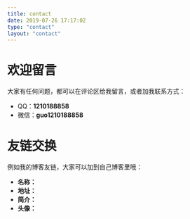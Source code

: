 ```yaml
---
title: contact
date: 2019-07-26 17:17:02
type: "contact"
layout: "contact"
---
```


# 欢迎留言
大家有任何问题，都可以在评论区给我留言，或者加我联系方式：
* QQ：**1210188858**
* 微信：**guo1210188858**


# 友链交换


例如我的博客友链，大家可以加到自己博客里哦：
* **名称：**
* **地址：**
* **简介：**
* **头像：**